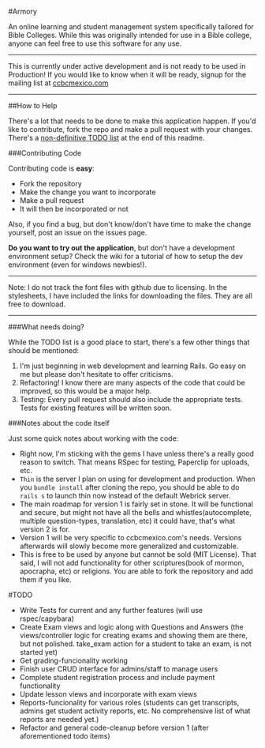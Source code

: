 #Armory

An online learning and student management system specifically tailored for Bible Colleges.
While this was originally intended for use in a Bible college, anyone can feel free to use this software for any use. 

***********************
This is currently under active development and is not ready to be used in Production! If you would like to know when it will be ready, signup for the mailing list at [ccbcmexico.com](http://www.ccbcmexico.com/content/index.php?option=com_content&view=article&id=37&Itemid=32&lang=en)
***********************

##How to Help

There's a lot that needs to be done to make this application happen. If you'd like to contribute, fork the repo and make a pull request with your changes. There's a [non-definitive TODO list](armory#todo) at the end of this readme.

###Contributing Code

Contributing code is **easy**:

* Fork the repository
* Make the change you want to incorporate
* Make a pull request
* It will then be incorporated or not

Also, if you find a bug, but don't know/don't have time to make the change yourself, post an issue on the issues page.

**Do you want to try out the application**, but don't have a development environment setup? Check the wiki for a tutorial of how to setup the dev environment (even for windows newbies!).

************************
Note: I do not track the font files with github due to licensing. In the stylesheets, I have included the links for downloading the files. They are all free to download.
************************

###What needs doing?

While the TODO list is a good place to start, there's a few other things that should be mentioned:

1.  I'm just beginning in web development and learning Rails. Go easy on me but please don't hesitate to offer criticisms.
2.  Refactoring! I know there are many aspects of the code that could be improved, so this would be a major help.
3.  Testing: Every pull request should also include the appropriate tests. Tests for existing features will be written soon.

###Notes about the code itself

Just some quick notes about working with the code:

* Right now, I'm sticking with the gems I have unless there's a really good reason to switch. That means RSpec for testing, Paperclip for uploads, etc.
* `Thin` is the server I plan on using for development and production. When you `bundle install` after cloning the repo, you should be able to do `rails s` to launch thin now instead of the default Webrick server.
* The main roadmap for version 1 is fairly set in stone. It will be functional and secure, but might not have all the bells and whistles(autocomplete, multiple question-types, translation, etc) it could have, that's what version 2 is for.
* Version 1 will be very specific to ccbcmexico.com's needs. Versions afterwards will slowly become more generalized and customizable.
* This is free to be used by anyone but cannot be sold (MIT License). That said, I will not add functionality for other scriptures(book of mormon, apocrapha, etc) or religions. You are able to fork the repository and add them if you like.

#TODO

* Write Tests for current and any further features (will use rspec/capybara)
* Create Exam views and logic along with Questions and Answers (the views/controller logic for creating exams and showing them are there, but not polished. take_exam action for a student to take an exam, is not started yet)
* Get grading-funcionality working
* Finish user CRUD interface for admins/staff to manage users
* Complete student registration process and include payment functionality
* Update lesson views and incorporate with exam views
* Reports-funcionality for various roles (students can get transcripts, admins get student activity reports, etc. No comprehensive list of what reports are needed yet.)
* Refactor and general code-cleanup before version 1 (after aforementioned todo items)